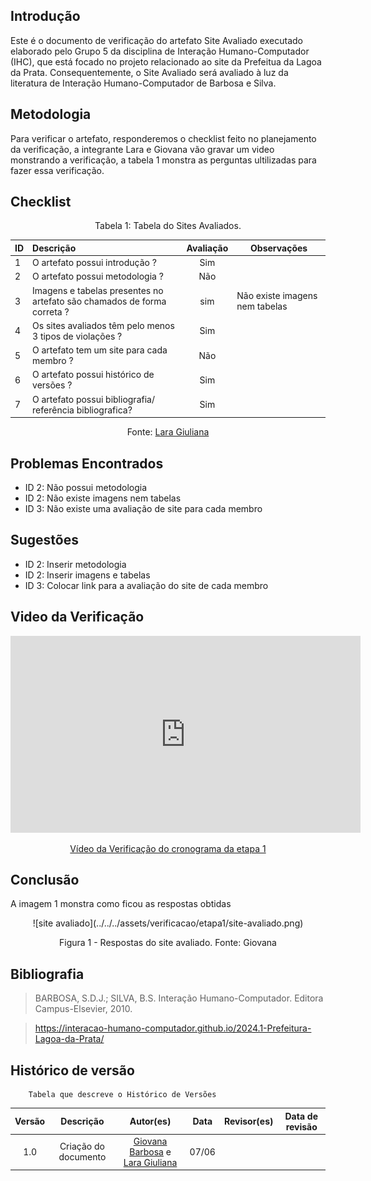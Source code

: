 ## Introdução
Este é o documento de verificação do artefato Site Avaliado executado elaborado pelo Grupo 5 da disciplina de Interação Humano-Computador (IHC), que está focado no projeto relacionado ao site da Prefeitua da Lagoa da Prata. Consequentemente, o Site Avaliado será avaliado à luz da literatura de Interação Humano-Computador de Barbosa e Silva.

## Metodologia
Para verificar o artefato, responderemos o checklist feito no planejamento da verificação, a integrante Lara e Giovana vão gravar um video monstrando a verificação, a tabela 1 monstra as perguntas ultilizadas para fazer essa verificação.

## Checklist

<center>Tabela 1: Tabela do Sites Avaliados. </center> 

| __ID__ | __Descrição__ | __Avaliação__ | __Observações__ |
|:----------|:----------|:----------:| --------------------|
| 1 | O artefato possui introdução ?   | Sim  | |
| 2  | O artefato possui metodologia ?  | Não  | |
| 3  | Imagens e tabelas presentes no artefato são chamados de forma correta ?  | sim  | Não existe imagens nem tabelas|
| 4 |  Os sites avaliados têm pelo menos 3 tipos de violações ?  | Sim  | |
| 5  | O artefato tem um site para cada membro ? | Não | |
| 6  |  O artefato possui histórico de versões ?  | Sim  | |
| 7  | O artefato possui bibliografia/ referência bibliografica?  | Sim  | |


<center>  <p>Fonte: <a href="https://github.com/gravelylara">Lara Giuliana</a></p></center>

## Problemas Encontrados
* ID 2: Não possui metodologia
* ID 2: Não existe imagens nem tabelas
* ID 3: Não existe uma avaliação de site para cada membro

## Sugestões
* ID 2: Inserir metodologia
* ID 2: Inserir imagens e tabelas
* ID 3: Colocar link para a avaliação do site de cada membro

## Video da Verificação

<p style="text-align: center"><iframe width="560" height="315" src="https://www.youtube.com/embed/6mGWaDSlyVs " title="YouTube video player" frameborder="0" allow="accelerometer; autoplay; clipboard-write; encrypted-media; gyroscope; picture-in-picture; web-share" referrerpolicy="strict-origin-when-cross-origin" allowfullscreen></iframe></p>
<p style="text-align: center"><a href="https://youtu.be/6mGWaDSlyVs " target="blanket">Vídeo da Verificação do cronograma da etapa 1</a></p>

## Conclusão
A imagem 1 monstra como ficou as respostas obtidas
<center>
![site avaliado](../../../assets/verificacao/etapa1/site-avaliado.png)
<div align="center">
<p> Figura 1 - Respostas do site avaliado. Fonte: Giovana </p> 
</div></center>


## Bibliografia
> BARBOSA, S.D.J.; SILVA, B.S. Interação Humano-Computador. Editora Campus-Elsevier, 2010.

>  https://interacao-humano-computador.github.io/2024.1-Prefeitura-Lagoa-da-Prata/


## Histórico de versão
        Tabela que descreve o Histórico de Versões
|     Versão       |     Descrição      |      Autor(es)      | Data           |  Revisor(es)          |Data de revisão|
| :----------------------------------------------------------: | :-------------------------------: | :-------------------------------------------------: | :-------------------------------: |  :-------------------------------: | :-------------------------------: |
|1.0|Criação do documento|[Giovana Barbosa](https://github.com/gio221) e [Lara Giuliana](https://github.com/gravelylara) | 07/06|||